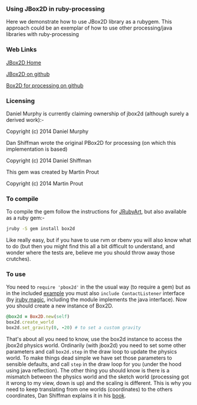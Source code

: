 ### Using JBox2D in ruby-processing

Here we demonstrate how to use JBox2D library as a rubygem. This approach could be an exemplar of how to use other processing/java libraries with ruby-processing  

### Web Links

[JBox2D Home][]

[JBox2D on github][]

[Box2D for processing on github][]

### Licensing

Daniel Murphy is currently claiming ownership of jbox2d (although surely a derived work):-

Copyright (c) 2014 Daniel Murphy

Dan Shiffman wrote the original PBox2D for processing (on which this implementation is based)

Copyright (c) 2014 Daniel Shiffman
 
This gem was created by Martin Prout

Copyright (c) 2014 Martin Prout

### To compile

To compile the gem follow the instructions for [JRubyArt][], but also available as a ruby gem:-
```bash
jruby -S gem install box2d
```
Like really easy, but if you have to use rvm or rbenv you will also know what to do (but then you might find this all a bit difficult to understand, and wonder where the tests are, believe me you should throw away those crutches).

### To use

You need to `require 'pbox2d'` in the the usual way (to require a gem) but as in the included [example][] you must also `include ContactListener` interface (by [jruby magic], including the module implements the java interface). Now you should create a new instance of Box2D.
```ruby
@box2d = Box2D.new(self)
box2d.create_world 
box2d.set_gravity(0, -20) # to set a custom gravity
```
That's about all you need to know, use the box2d instance to access the jbox2d physics world. Ordinarily (with jbox2d) you need to set some other parameters and call `box2d.step` in the draw loop to update the physics world.
To make things dead simple we have set those parameters to sensible defaults, and call `step` in the draw loop for you (under the hood using java reflection). The other thing you should know is there is a mismatch between the physics world and the sketch world (processing got it wrong to my view, down is up) and the scaling is different. This is why you need to keep translating from one worlds (coordinates) to the others coordinates, Dan Shiffman explains it in his [book][].

[JBox2D Home]:http://www.jbox2d.org/
[JBox2D on github]:https://github.com/jbox2d/jbox2d
[Box2D for processing on github]:https://github.com/shiffman/Box2D-for-Processing
[JRubyArt]:https://github.com/ruby-processing/JRubyArt
[example]:https://github.com/ruby-processing/jbox2d/blob/master/example/liquidy.rb
[jruby magic]:https://github.com/jruby/jruby/wiki/CallingJavaFromJRuby
[book]:http://natureofcode.com/
